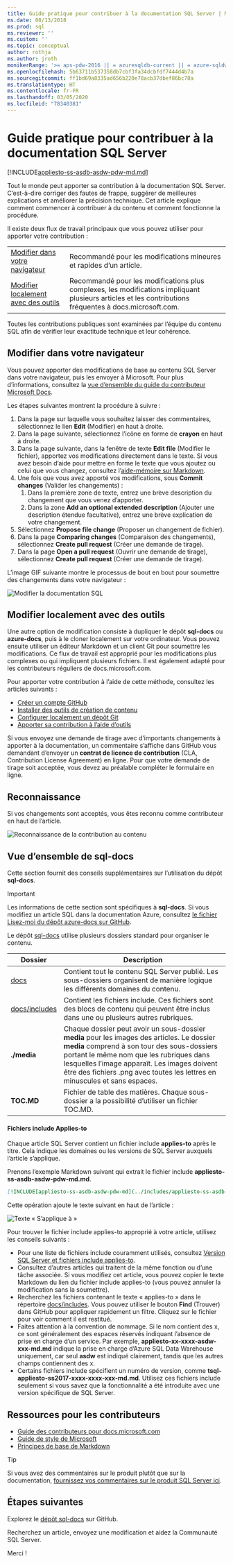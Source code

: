 ```yaml
---
title: Guide pratique pour contribuer à la documentation SQL Server | Microsoft Docs
ms.date: 08/13/2018
ms.prod: sql
ms.reviewer: ''
ms.custom: ''
ms.topic: conceptual
author: rothja
ms.author: jroth
monikerRange: '>= aps-pdw-2016 || = azuresqldb-current || = azure-sqldw-latest || >= sql-server-2016 || >= sql-server-linux-2017 || = sqlallproducts-allversions'
ms.openlocfilehash: 5b63711b537358db7cbf3fa34dcbfdf7444d4b7a
ms.sourcegitcommit: ff1bd69a8335ad656b220e78acb37dbef86bc78a
ms.translationtype: HT
ms.contentlocale: fr-FR
ms.lasthandoff: 03/05/2020
ms.locfileid: "78340381"
---
```

# <a name="how-to-contribute-to-sql-server-documentation"></a>Guide pratique pour contribuer à la documentation SQL Server

[!INCLUDE[appliesto-ss-asdb-asdw-pdw-md.md](../includes/appliesto-ss-asdb-asdw-pdw-md.md)]

Tout le monde peut apporter sa contribution à la documentation SQL Server. C’est-à-dire corriger des fautes de frappe, suggérer de meilleures explications et améliorer la précision technique. Cet article explique comment commencer à contribuer à du contenu et comment fonctionne la procédure.

Il existe deux flux de travail principaux que vous pouvez utiliser pour apporter votre contribution :

|||
|---|---|
| [Modifier dans votre navigateur](#githubui) | Recommandé pour les modifications mineures et rapides d’un article. |
| [Modifier localement avec des outils](#tools) | Recommandé pour les modifications plus complexes, les modifications impliquant plusieurs articles et les contributions fréquentes à docs.microsoft.com. |

Toutes les contributions publiques sont examinées par l’équipe du contenu SQL afin de vérifier leur exactitude technique et leur cohérence. 

## <a id="githubui"></a> Modifier dans votre navigateur

Vous pouvez apporter des modifications de base au contenu SQL Server dans votre navigateur, puis les envoyer à Microsoft. Pour plus d’informations, consultez la [vue d’ensemble du guide du contributeur Microsoft Docs](https://docs.microsoft.com/contribute/#quick-edits-to-existing-documents). 

Les étapes suivantes montrent la procédure à suivre : 

1. Dans la page sur laquelle vous souhaitez laisser des commentaires, sélectionnez le lien **Edit** (Modifier) en haut à droite.
1. Dans la page suivante, sélectionnez l’icône en forme de **crayon** en haut à droite.
1. Dans la page suivante, dans la fenêtre de texte **Edit file** (Modifier le fichier), apportez vos modifications directement dans le texte.
    Si vous avez besoin d’aide pour mettre en forme le texte que vous ajoutez ou celui que vous changez, consultez l’[aide-mémoire sur Markdown](https://github.com/adam-p/markdown-here/wiki/Markdown-Cheatsheet).
1. Une fois que vous avez apporté vos modifications, sous **Commit changes** (Valider les changements) :
    1. Dans la première zone de texte, entrez une brève description du changement que vous venez d’apporter.
    1. Dans la zone **Add an optional extended description** (Ajouter une description étendue facultative), entrez une brève explication de votre changement.
1. Sélectionnez **Propose file change** (Proposer un changement de fichier).
1. Dans la page **Comparing changes** (Comparaison des changements), sélectionnez **Create pull request** (Créer une demande de tirage). 
1. Dans la page **Open a pull request** (Ouvrir une demande de tirage), sélectionnez **Create pull request** (Créer une demande de tirage). 

L’image GIF suivante montre le processus de bout en bout pour soumettre des changements dans votre navigateur :

![Modifier la documentation SQL](media/sql-server-docs-navigation-guide/edit-sql-docs.gif)

## <a id="tools"></a> Modifier localement avec des outils

Une autre option de modification consiste à dupliquer le dépôt **sql-docs** ou **azure-docs**, puis à le cloner localement sur votre ordinateur. Vous pouvez ensuite utiliser un éditeur Markdown et un client Git pour soumettre les modifications. Ce flux de travail est approprié pour les modifications plus complexes ou qui impliquent plusieurs fichiers. Il est également adapté pour les contributeurs réguliers de docs.microsoft.com.

Pour apporter votre contribution à l’aide de cette méthode, consultez les articles suivants :

- [Créer un compte GitHub](https://docs.microsoft.com/contribute/get-started-setup-github)
- [Installer des outils de création de contenu](https://docs.microsoft.com/contribute/get-started-setup-tools)
- [Configurer localement un dépôt Git](https://docs.microsoft.com/contribute/get-started-setup-local)
- [Apporter sa contribution à l’aide d’outils](https://docs.microsoft.com/contribute/how-to-write-workflows-major)

Si vous envoyez une demande de tirage avec d’importants changements à apporter à la documentation, un commentaire s’affiche dans GitHub vous demandant d’envoyer un **contrat de licence de contribution** (CLA, Contribution License Agreement) en ligne. Pour que votre demande de tirage soit acceptée, vous devez au préalable compléter le formulaire en ligne.

## <a name="recognition"></a>Reconnaissance

Si vos changements sont acceptés, vous êtes reconnu comme contributeur en haut de l’article.

![Reconnaissance de la contribution au contenu](./media/sql-server-docs-contribute/contribution-recognition.png)

## <a name="sql-docs-overview"></a>Vue d’ensemble de sql-docs

Cette section fournit des conseils supplémentaires sur l’utilisation du dépôt **sql-docs**.

> [!IMPORTANT]
> Les informations de cette section sont spécifiques à **sql-docs**. Si vous modifiez un article SQL dans la documentation Azure, consultez [le fichier Lisez-moi du dépôt azure-docs sur GitHub](https://github.com/MicrosoftDocs/azure-docs/blob/master/README.md).

Le dépôt [sql-docs](https://github.com/MicrosoftDocs/sql-docs) utilise plusieurs dossiers standard pour organiser le contenu.

| Dossier | Description |
|---|---|
| [docs](https://github.com/MicrosoftDocs/sql-docs/tree/live/docs) | Contient tout le contenu SQL Server publié. Les sous-dossiers organisent de manière logique les différents domaines du contenu. |
| [docs/includes](https://github.com/MicrosoftDocs/sql-docs/tree/live/docs/includes) | Contient les fichiers include. Ces fichiers sont des blocs de contenu qui peuvent être inclus dans une ou plusieurs autres rubriques. |
| **./media** | Chaque dossier peut avoir un sous-dossier **media** pour les images des articles. Le dossier **media** comprend à son tour des sous-dossiers portant le même nom que les rubriques dans lesquelles l’image apparaît. Les images doivent être des fichiers .png avec toutes les lettres en minuscules et sans espaces. |
| **TOC.MD** | Fichier de table des matières. Chaque sous-dossier a la possibilité d’utiliser un fichier TOC.MD. |

#### <a name="applies-to-includes"></a>Fichiers include Applies-to

Chaque article SQL Server contient un fichier include **applies-to** après le titre. Cela indique les domaines ou les versions de SQL Server auxquels l’article s’applique.

Prenons l’exemple Markdown suivant qui extrait le fichier include **appliesto-ss-asdb-asdw-pdw-md.md**.

```Markdown
[!INCLUDE[appliesto-ss-asdb-asdw-pdw-md](../includes/appliesto-ss-asdb-asdw-pdw-md.md)]
```

Cette opération ajoute le texte suivant en haut de l’article :

![Texte « S’applique à »](./media/sql-server-docs-contribute/applies-to.png)

Pour trouver le fichier include applies-to approprié à votre article, utilisez les conseils suivants :

- Pour une liste de fichiers include couramment utilisés, consultez [Version SQL Server et fichiers include applies-to](applies-to-includes.md).
- Consultez d’autres articles qui traitent de la même fonction ou d’une tâche associée. Si vous modifiez cet article, vous pouvez copier le texte Markdown du lien du fichier include applies-to (vous pouvez annuler la modification sans la soumettre).
- Recherchez les fichiers contenant le texte « applies-to » dans le répertoire [docs/includes](https://github.com/MicrosoftDocs/sql-docs/tree/live/docs/includes). Vous pouvez utiliser le bouton **Find** (Trouver) dans GitHub pour appliquer rapidement un filtre. Cliquez sur le fichier pour voir comment il est restitué.
- Faites attention à la convention de nommage. Si le nom contient des x, ce sont généralement des espaces réservés indiquant l’absence de prise en charge d’un service. Par exemple, **appliesto-xx-xxxx-asdw-xxx-md.md** indique la prise en charge d’Azure SQL Data Warehouse uniquement, car seul **asdw** est indiqué clairement, tandis que les autres champs contiennent des x.
- Certains fichiers include spécifient un numéro de version, comme **tsql-appliesto-ss2017-xxxx-xxxx-xxx-md.md**. Utilisez ces fichiers include seulement si vous savez que la fonctionnalité a été introduite avec une version spécifique de SQL Server.

## <a name="contributor-resources"></a>Ressources pour les contributeurs

- [Guide des contributeurs pour docs.microsoft.com](https://docs.microsoft.com/contribute/)
- [Guide de style de Microsoft](https://docs.microsoft.com/teamblog/style-guide)
- [Principes de base de Markdown](https://help.github.com/articles/getting-started-with-writing-and-formatting-on-github/)

> [!TIP]
> Si vous avez des commentaires sur le produit plutôt que sur la documentation, [fournissez vos commentaires sur le produit SQL Server ici](https://feedback.azure.com/forums/908035-sql-server).

## <a name="next-steps"></a>Étapes suivantes

Explorez le [dépôt sql-docs](https://github.com/MicrosoftDocs/sql-docs) sur GitHub.

Recherchez un article, envoyez une modification et aidez la Communauté SQL Server. 

Merci !
